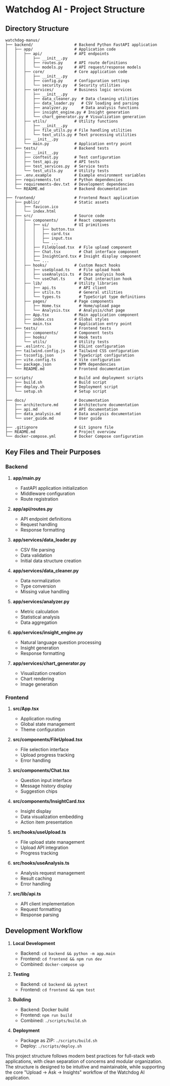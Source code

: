 # Watchdog AI - Project Structure

## Directory Structure

```
watchdog-manus/
├── backend/                  # Backend Python FastAPI application
│   ├── app/                  # Application code
│   │   ├── api/              # API endpoints
│   │   │   ├── __init__.py
│   │   │   ├── routes.py     # API route definitions
│   │   │   └── models.py     # API request/response models
│   │   ├── core/             # Core application code
│   │   │   ├── __init__.py
│   │   │   ├── config.py     # Configuration settings
│   │   │   └── security.py   # Security utilities
│   │   ├── services/         # Business logic services
│   │   │   ├── __init__.py
│   │   │   ├── data_cleaner.py  # Data cleaning utilities
│   │   │   ├── data_loader.py   # CSV loading and parsing
│   │   │   ├── analyzer.py      # Data analysis functions
│   │   │   ├── insight_engine.py # Insight generation
│   │   │   └── chart_generator.py # Visualization generation
│   │   ├── utils/            # Utility functions
│   │   │   ├── __init__.py
│   │   │   ├── file_utils.py # File handling utilities
│   │   │   └── text_utils.py # Text processing utilities
│   │   ├── __init__.py
│   │   └── main.py           # Application entry point
│   ├── tests/                # Backend tests
│   │   ├── __init__.py
│   │   ├── conftest.py       # Test configuration
│   │   ├── test_api.py       # API tests
│   │   ├── test_services.py  # Service tests
│   │   └── test_utils.py     # Utility tests
│   ├── .env.example          # Example environment variables
│   ├── requirements.txt      # Python dependencies
│   ├── requirements-dev.txt  # Development dependencies
│   └── README.md             # Backend documentation
│
├── frontend/                 # Frontend React application
│   ├── public/               # Static assets
│   │   ├── favicon.ico
│   │   └── index.html
│   ├── src/                  # Source code
│   │   ├── components/       # React components
│   │   │   ├── ui/           # UI primitives
│   │   │   │   ├── button.tsx
│   │   │   │   ├── card.tsx
│   │   │   │   ├── input.tsx
│   │   │   │   └── ...
│   │   │   ├── FileUpload.tsx  # File upload component
│   │   │   ├── Chat.tsx        # Chat interface component
│   │   │   ├── InsightCard.tsx # Insight display component
│   │   │   └── ...
│   │   ├── hooks/            # Custom React hooks
│   │   │   ├── useUpload.ts    # File upload hook
│   │   │   ├── useAnalysis.ts  # Data analysis hook
│   │   │   └── useChat.ts      # Chat interaction hook
│   │   ├── lib/              # Utility libraries
│   │   │   ├── api.ts          # API client
│   │   │   ├── utils.ts        # General utilities
│   │   │   └── types.ts        # TypeScript type definitions
│   │   ├── pages/            # Page components
│   │   │   ├── Home.tsx        # Home/upload page
│   │   │   └── Analysis.tsx    # Analysis/chat page
│   │   ├── App.tsx           # Main application component
│   │   ├── index.css         # Global styles
│   │   └── main.tsx          # Application entry point
│   ├── tests/                # Frontend tests
│   │   ├── components/       # Component tests
│   │   ├── hooks/            # Hook tests
│   │   └── utils/            # Utility tests
│   ├── .eslintrc.js          # ESLint configuration
│   ├── tailwind.config.js    # Tailwind CSS configuration
│   ├── tsconfig.json         # TypeScript configuration
│   ├── vite.config.ts        # Vite configuration
│   ├── package.json          # NPM dependencies
│   └── README.md             # Frontend documentation
│
├── scripts/                  # Build and deployment scripts
│   ├── build.sh              # Build script
│   ├── deploy.sh             # Deployment script
│   └── setup.sh              # Setup script
│
├── docs/                     # Documentation
│   ├── architecture.md       # Architecture documentation
│   ├── api.md                # API documentation
│   ├── data_analysis.md      # Data analysis documentation
│   └── user_guide.md         # User guide
│
├── .gitignore                # Git ignore file
├── README.md                 # Project overview
└── docker-compose.yml        # Docker Compose configuration
```

## Key Files and Their Purposes

### Backend

1. **app/main.py**
   - FastAPI application initialization
   - Middleware configuration
   - Route registration

2. **app/api/routes.py**
   - API endpoint definitions
   - Request handling
   - Response formatting

3. **app/services/data_loader.py**
   - CSV file parsing
   - Data validation
   - Initial data structure creation

4. **app/services/data_cleaner.py**
   - Data normalization
   - Type conversion
   - Missing value handling

5. **app/services/analyzer.py**
   - Metric calculation
   - Statistical analysis
   - Data aggregation

6. **app/services/insight_engine.py**
   - Natural language question processing
   - Insight generation
   - Response formatting

7. **app/services/chart_generator.py**
   - Visualization creation
   - Chart rendering
   - Image generation

### Frontend

1. **src/App.tsx**
   - Application routing
   - Global state management
   - Theme configuration

2. **src/components/FileUpload.tsx**
   - File selection interface
   - Upload progress tracking
   - Error handling

3. **src/components/Chat.tsx**
   - Question input interface
   - Message history display
   - Suggestion chips

4. **src/components/InsightCard.tsx**
   - Insight display
   - Data visualization embedding
   - Action item presentation

5. **src/hooks/useUpload.ts**
   - File upload state management
   - Upload API integration
   - Progress tracking

6. **src/hooks/useAnalysis.ts**
   - Analysis request management
   - Result caching
   - Error handling

7. **src/lib/api.ts**
   - API client implementation
   - Request formatting
   - Response parsing

## Development Workflow

1. **Local Development**
   - Backend: `cd backend && python -m app.main`
   - Frontend: `cd frontend && npm run dev`
   - Combined: `docker-compose up`

2. **Testing**
   - Backend: `cd backend && pytest`
   - Frontend: `cd frontend && npm test`

3. **Building**
   - Backend: Docker build
   - Frontend: `npm run build`
   - Combined: `./scripts/build.sh`

4. **Deployment**
   - Package as ZIP: `./scripts/build.sh`
   - Deploy: `./scripts/deploy.sh`

This project structure follows modern best practices for full-stack web applications, with clean separation of concerns and modular organization. The structure is designed to be intuitive and maintainable, while supporting the core "Upload → Ask → Insights" workflow of the Watchdog AI application.

